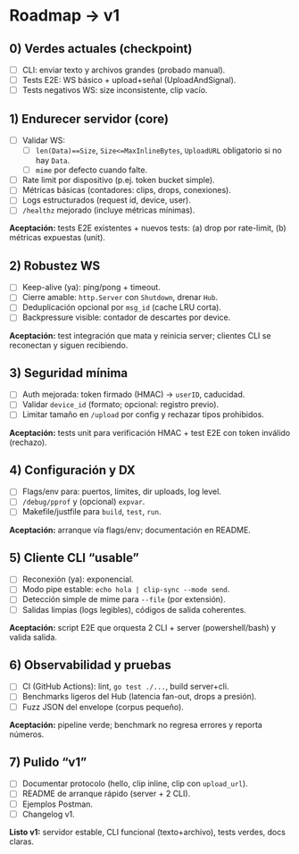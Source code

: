 # Roadmap → v1

## 0) Verdes actuales (checkpoint)
- [ ] CLI: enviar texto y archivos grandes (probado manual).
- [ ] Tests E2E: WS básico + upload+señal (UploadAndSignal).
- [ ] Tests negativos WS: size inconsistente, clip vacío.

## 1) Endurecer servidor (core)
- [ ] Validar WS:
  - [ ] `len(Data)==Size`, `Size<=MaxInlineBytes`, `UploadURL` obligatorio si no hay `Data`.
  - [ ] `mime` por defecto cuando falte.
- [ ] Rate limit por dispositivo (p.ej. token bucket simple).
- [ ] Métricas básicas (contadores: clips, drops, conexiones).
- [ ] Logs estructurados (request id, device, user).
- [ ] `/healthz` mejorado (incluye métricas mínimas).

**Aceptación:** tests E2E existentes + nuevos tests: (a) drop por rate-limit, (b) métricas expuestas (unit).

## 2) Robustez WS
- [ ] Keep-alive (ya): ping/pong + timeout.
- [ ] Cierre amable: `http.Server` con `Shutdown`, drenar `Hub`.
- [ ] Deduplicación opcional por `msg_id` (cache LRU corta).
- [ ] Backpressure visible: contador de descartes por device.

**Aceptación:** test integración que mata y reinicia server; clientes CLI se reconectan y siguen recibiendo.

## 3) Seguridad mínima
- [ ] Auth mejorada: token firmado (HMAC) → `userID`, caducidad.
- [ ] Validar `device_id` (formato; opcional: registro previo).
- [ ] Limitar tamaño en `/upload` por config y rechazar tipos prohibidos.

**Aceptación:** tests unit para verificación HMAC + test E2E con token inválido (rechazo).

## 4) Configuración y DX
- [ ] Flags/env para: puertos, límites, dir uploads, log level.
- [ ] `/debug/pprof` y (opcional) `expvar`.
- [ ] Makefile/justfile para `build`, `test`, `run`.

**Aceptación:** arranque vía flags/env; documentación en README.

## 5) Cliente CLI “usable”
- [ ] Reconexión (ya): exponencial.
- [ ] Modo pipe estable: `echo hola | clip-sync --mode send`.
- [ ] Detección simple de mime para `--file` (por extensión).
- [ ] Salidas limpias (logs legibles), códigos de salida coherentes.

**Aceptación:** script E2E que orquesta 2 CLI + server (powershell/bash) y valida salida.

## 6) Observabilidad y pruebas
- [ ] CI (GitHub Actions): lint, `go test ./...`, build server+cli.
- [ ] Benchmarks ligeros del Hub (latencia fan-out, drops a presión).
- [ ] Fuzz JSON del envelope (corpus pequeño).

**Aceptación:** pipeline verde; benchmark no regresa errores y reporta números.

## 7) Pulido “v1”
- [ ] Documentar protocolo (hello, clip inline, clip con `upload_url`).
- [ ] README de arranque rápido (server + 2 CLI).
- [ ] Ejemplos Postman.
- [ ] Changelog v1.

**Listo v1:** servidor estable, CLI funcional (texto+archivo), tests verdes, docs claras.